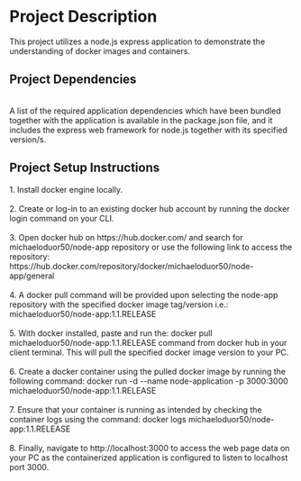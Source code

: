 <h1>Project Description</h1>
This project utilizes a node.js express application to demonstrate the understanding of docker images and containers.<br>
<h2>Project Dependencies</h2><br>
A list of the required application dependencies which have been bundled together with the application is available in the package.json file, and it includes the express web framework for node.js together with its specified version/s.<br>
<h2>Project Setup Instructions</h2>
1. Install docker engine locally.<br><br>
2. Create or log-in to an existing docker hub account by running the docker login command on your CLI.<br><br>
3. Open docker hub on https://hub.docker.com/ and search for michaeloduor50/node-app repository or use the following link to access the repository: https://hub.docker.com/repository/docker/michaeloduor50/node-app/general<br><br>
4. A docker pull command will be provided upon selecting the node-app repository with the specified docker image tag/version i.e.: michaeloduor50/node-app:1.1.RELEASE<br><br>
5. With docker installed, paste and run the: docker pull michaeloduor50/node-app:1.1.RELEASE command from docker hub in your client terminal. This will pull the specified docker image version to your PC. <br><br>
6. Create a docker container using the pulled docker image by running the following command: docker run -d --name node-application -p 3000:3000 michaeloduor50/node-app:1.1.RELEASE <br><br> 
7. Ensure that your container is running as intended by checking the container logs using the command: docker logs michaeloduor50/node-app:1.1.RELEASE <br><br>
8. Finally, navigate to http://localhost:3000 to access the web page data on your PC as the containerized application is configured to listen to localhost port 3000.
